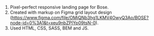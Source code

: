 1. Pixel-perfect responsive landing page for Bose.
2. Created with markup on Figma grid layout design (https://www.figma.com/file/OMjQNb3hg1LKMV4OwyQ3Ao/BOSE?node-id=0%3A1&t=xeu9nbZPIYp09tsN-0).
3. Used HTML, CSS, SASS, BEM and JS.
